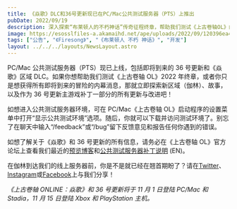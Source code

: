```yaml
---
title: 《焱歌》DLC和36号更新现已在PC/Mac公共测试服务器（PTS）上推出
pubDate: 2022/09/19
description: 深入探索“布莱顿人的不朽神话”传奇征程终章，帮助我们测试《上古卷轴OL》的下一个大区域DLC和更新。
image: https://esosslfiles-a.akamaihd.net/ape/uploads/2022/09/120396ea4cc7910b33b81ddd6c3938b9.jpg
tags: ["公告", "《Firesong》", "《布莱顿人 不朽 神话》", "开发"]
layout: ../../../layouts/NewsLayout.astro
---
```


PC/Mac 公共测试服务器（PTS）现已上线，包括即将到来的 36 号更新和《焱歌》区域 DLC。如果你想帮助我们测试《上古卷轴 OL》2022
年终章，或者你只是想获得所有即将到来的冒险的内幕消息，那就立即探索新区域（伽林）、故事，以及作为 36 号更新主游戏补丁一部分的所有更新与改进吧！

如想进入公共测试服务器环境，可在 PC/Mac《上古卷轴 OL》启动程序的设置菜单中打开“显示公共测试环境”选项。随后，你就可以下载并访问测试环境了。别忘了在聊天中输入“/feedback”或“/bug”留下反馈意见和报告任何你遇到的错误。

如想了解关于《焱歌》和 36 号更新的所有信息，请务必在《上古卷轴
OL》官方论坛上查看我们最近的[预览博客](/news/post/62833)和[公共测试服务器补丁说明](https://forums.elderscrollsonline.com/en/categories/pts) (EN)。

在伽林到达我们的线上服务器前，你是不是就已经在翘首期盼了？请在[Twitter](https://twitter.com/TESOnline)、[Instagram](https://www.instagram.com/elderscrollsonline/)或[Facebook](https://www.facebook.com/ElderScrollsOnline)上与我们分享！

_《上古卷轴 ONLINE：焱歌》和 36 号更新将于 11 月 1 日登陆 PC/Mac 和 Stadia，11 月 15 日登陆 Xbox 和 PlayStation 主机。_
